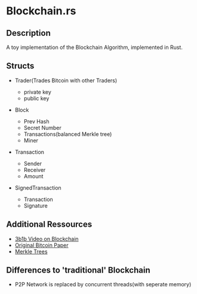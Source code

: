 # Blockchain.rs
## Description
A toy implementation of the Blockchain Algorithm, implemented in Rust.

## Structs
* Trader(Trades Bitcoin with other Traders)
  * private key
  * public key

* Block
  * Prev Hash
  * Secret Number
  * Transactions(balanced Merkle tree)
  * Miner

* Transaction
  * Sender
  * Receiver
  * Amount

* SignedTransaction
  * Transaction
  * Signature

## Additional Ressources
* [3b1b Video on Blockchain](https://www.youtube.com/watch?v=bBC-nXj3Ng4)
* [Original Bitcoin Paper](https://bitcoin.org/en/bitcoin-paper)
* [Merkle Trees](https://www.youtube.com/watch?v=s0fruNfgW30)

## Differences to 'traditional' Blockchain
* P2P Network is replaced by concurrent threads(with seperate memory)

